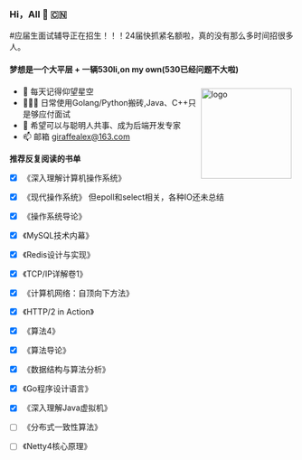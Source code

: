 ###  Hi，All 🥳 🇨🇳
#应届生面试辅导正在招生！！！24届快抓紧名额啦，真的没有那么多时间招很多人。
#### 梦想是一个大平层 + 一辆530li,on my own(530已经问题不大啦)
<img src="https://github-readme-stats.vercel.app/api?username=ZzCoding530&show_icons=true" alt="logo" height="160" align="right" style="margin: 5px; margin-bottom: 20px;" /> 

- 🔭  每天记得仰望星空
- 👨🏻‍💻  日常使用Golang/Python搬砖,Java、C++只是够应付面试
- 🌱  希望可以与聪明人共事、成为后端开发专家
- 📫  邮箱 giraffealex@163.com



**推荐反复阅读的书单**
- [x] 《深入理解计算机操作系统》
- [x] 《现代操作系统》   但epoll和select相关，各种IO还未总结
- [x] 《操作系统导论》
- [x] 《MySQL技术内幕》
- [x] 《Redis设计与实现》
- [x] 《TCP/IP详解卷1》
- [x] 《计算机网络：自顶向下方法》
- [x] 《HTTP/2 in Action》
- [x] 《算法4》
- [x] 《算法导论》
- [x] 《数据结构与算法分析》
- [x] 《Go程序设计语言》
- [x] 《深入理解Java虚拟机》
- [ ] 《分布式一致性算法》
- [ ] 《Netty4核心原理》





<!--
**ZzCoding530/ZzCoding530** is a ✨ _special_ ✨ repository because its `README.md` (this file) appears on your GitHub profile.

Here are some ideas to get you started:

- 🔭 I’m currently working on ...
- 🌱 I’m currently learning ...
- 👯 I’m looking to collaborate on ...
- 🤔 I’m looking for help with ...
- 💬 Ask me about ...
- 📫 How to reach me: ...
- 😄 Pronouns: ...
- ⚡ Fun fact: ...
-->

